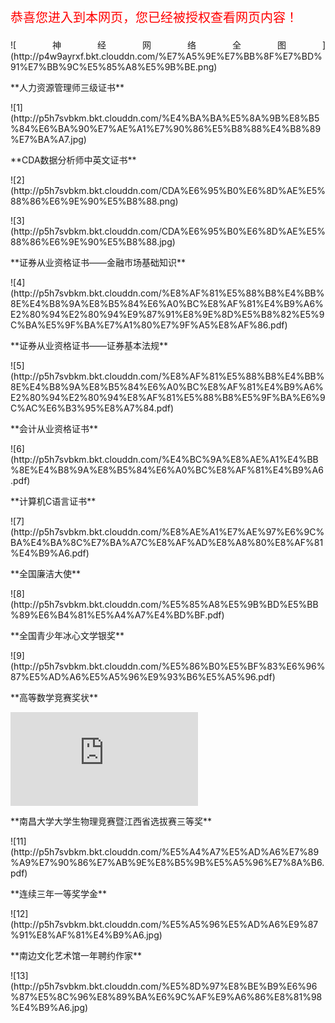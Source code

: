 <html>
<head>
<script language="JavaScript">
<!--
var password="";
password=prompt('本网站需输入密码才可进入，请输入密码 (github可得):','');
if (password != 'lvxiong06')
   {alert("密码不正确,无法进入本站!!");
    window.opener=null; window.close();}  // 密码不正确就关闭
//-->
</script>
</head>
<body>
<p style="color:red; font-size:20;">恭喜您进入到本网页，您已经被授权查看网页内容！</p>



<p align="justify">![神经网络全图](http://p4w9ayrxf.bkt.clouddn.com/%E7%A5%9E%E7%BB%8F%E7%BD%91%E7%BB%9C%E5%85%A8%E5%9B%BE.png)</p>



<p align="justify">**人力资源管理师三级证书**</p>


<p align="justify">![1](http://p5h7svbkm.bkt.clouddn.com/%E4%BA%BA%E5%8A%9B%E8%B5%84%E6%BA%90%E7%AE%A1%E7%90%86%E5%B8%88%E4%B8%89%E7%BA%A7.jpg)</p>


<p align="justify">**CDA数据分析师中英文证书**</p>


<p align="justify">![2](http://p5h7svbkm.bkt.clouddn.com/CDA%E6%95%B0%E6%8D%AE%E5%88%86%E6%9E%90%E5%B8%88.png)</p>



<p align="justify">![3](http://p5h7svbkm.bkt.clouddn.com/CDA%E6%95%B0%E6%8D%AE%E5%88%86%E6%9E%90%E5%B8%88.jpg)</p>


<p align="justify">**证券从业资格证书——金融市场基础知识**</p>


<p align="justify">![4](http://p5h7svbkm.bkt.clouddn.com/%E8%AF%81%E5%88%B8%E4%BB%8E%E4%B8%9A%E8%B5%84%E6%A0%BC%E8%AF%81%E4%B9%A6%E2%80%94%E2%80%94%E9%87%91%E8%9E%8D%E5%B8%82%E5%9C%BA%E5%9F%BA%E7%A1%80%E7%9F%A5%E8%AF%86.pdf)</p>

<p align="justify">**证券从业资格证书——证券基本法规**</p>


<p align="justify">![5](http://p5h7svbkm.bkt.clouddn.com/%E8%AF%81%E5%88%B8%E4%BB%8E%E4%B8%9A%E8%B5%84%E6%A0%BC%E8%AF%81%E4%B9%A6%E2%80%94%E2%80%94%E8%AF%81%E5%88%B8%E5%9F%BA%E6%9C%AC%E6%B3%95%E8%A7%84.pdf)</p>


<p align="justify">**会计从业资格证书**</p>


<p align="justify">![6](http://p5h7svbkm.bkt.clouddn.com/%E4%BC%9A%E8%AE%A1%E4%BB%8E%E4%B8%9A%E8%B5%84%E6%A0%BC%E8%AF%81%E4%B9%A6.pdf)</p>

<p align="justify">**计算机C语言证书**</p>


<p align="justify">![7](http://p5h7svbkm.bkt.clouddn.com/%E8%AE%A1%E7%AE%97%E6%9C%BA%E4%BA%8C%E7%BA%A7C%E8%AF%AD%E8%A8%80%E8%AF%81%E4%B9%A6.pdf)</p>


<p align="justify">**全国廉洁大使**</p>


<p align="justify">![8](http://p5h7svbkm.bkt.clouddn.com/%E5%85%A8%E5%9B%BD%E5%BB%89%E6%B4%81%E5%A4%A7%E4%BD%BF.pdf)</p>


<p align="justify">**全国青少年冰心文学银奖**</p>


<p align="justify">![9](http://p5h7svbkm.bkt.clouddn.com/%E5%86%B0%E5%BF%83%E6%96%87%E5%AD%A6%E5%A5%96%E9%93%B6%E5%A5%96.pdf)</p>


<p align="justify">**高等数学竞赛奖状**</p>


![10](http://p5h7svbkm.bkt.clouddn.com/%E9%AB%98%E7%AD%89%E6%95%B0%E5%AD%A6%E7%AB%9E%E8%B5%9B%E5%A5%96%E7%8A%B6.pdf)</p>


<p align="justify">**南昌大学大学生物理竞赛暨江西省选拔赛三等奖**</p>


<p align="justify">![11](http://p5h7svbkm.bkt.clouddn.com/%E5%A4%A7%E5%AD%A6%E7%89%A9%E7%90%86%E7%AB%9E%E8%B5%9B%E5%A5%96%E7%8A%B6.pdf)</p>


<p align="justify">**连续三年一等奖学金**</p>


<p align="justify">![12](http://p5h7svbkm.bkt.clouddn.com/%E5%A5%96%E5%AD%A6%E9%87%91%E8%AF%81%E4%B9%A6.jpg)</p>


<p align="justify">**南边文化艺术馆一年聘约作家**</p>


<p align="justify">![13](http://p5h7svbkm.bkt.clouddn.com/%E5%8D%97%E8%BE%B9%E6%96%87%E5%8C%96%E8%89%BA%E6%9C%AF%E9%A6%86%E8%81%98%E4%B9%A6.jpg)</p>



</boody>

</html>
